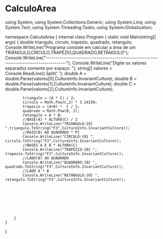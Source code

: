 # CalculoArea
using System;
using System.Collections.Generic;
using System.Linq;
using System.Text;
using System.Threading.Tasks;
using System.Globalization;


namespace CalculoArea
{
    internal class Program
    {
        static void Main(string[] args)
        {
            double triangulo, circulo, trapezio, quadrado, retangulo;
            Console.WriteLine("Programa consiste em calcular a área de um TRIÂNGULO,CÍRCULO,TRAPÉZIO,QUADRADO,RETÂNGULO");
            Console.WriteLine("----------------------------------------------------------------------------------------");
            Console.WriteLine("Digite os valores separados somente por espaço: ");
            string[] valores = Console.ReadLine().Split(' ');
            double A = double.Parse(valores[0],CultureInfo.InvariantCulture);
            double B = double.Parse(valores[1],CultureInfo.InvariantCulture);
            double C = double.Parse(valores[2],CultureInfo.InvariantCulture);

            triangulo = (A * C) / 2;
            circulo = Math.Pow(C,2) * 3.14159;
            trapezio = (A+B) *  C / 2;
            quadrado = Math.Pow(B, 2);
            retangulo = A * B;
            //BASE(A) * ALTURA(C) / 2
            Console.WriteLine("TRIANGULO:{0} ",triangulo.ToString("F3",CultureInfo.InvariantCulture));
            //RAIO(B) AO QUADRADO * PI
            Console.WriteLine("CÍRCULO:{0} ", circulo.ToString("F3",CultureInfo.InvariantCulture));
            //BASES A E B * ALTURA(C)
            Console.WriteLine("TRAPÉZIO:{0} ", trapezio.ToString("F3",CultureInfo.InvariantCulture));
            //LADO(B) AO QUADRADO
            Console.WriteLine("QUADRADO:{0} ", quadrado.ToString("F3",CultureInfo.InvariantCulture));
            //LADO A * B
            Console.WriteLine("RETÂNGULO:{0} ", retangulo.ToString("F3",CultureInfo.InvariantCulture));








        }
    }
}
